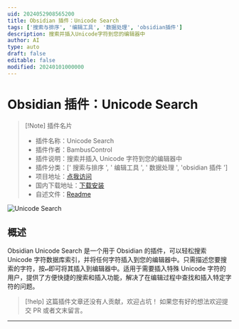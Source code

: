 ```yaml
---
uid: 2024052908565200
title: Obsidian 插件：Unicode Search
tags: ['搜索与排序', '编辑工具', '数据处理', 'obsidian插件']
description: 搜索并插入Unicode字符到您的编辑器中
author: AI
type: auto
draft: false
editable: false
modified: 20240101000000
---
```


# Obsidian 插件：Unicode Search

> [!Note] 插件名片
> - 插件名称：Unicode Search
> - 插件作者：BambusControl
> - 插件说明：搜索并插入 Unicode 字符到您的编辑器中
> - 插件分类：[' 搜索与排序 ', ' 编辑工具 ', ' 数据处理 ', 'obsidian 插件 ']
> - 项目地址：[点我访问](https://github.com/BambusControl/obsidian-unicode-search)
> - 国内下载地址：[下载安装](https://pkmer.cn/products/plugin/pluginMarket/?unicode-search)
> - 自述文件：[Readme](https://ghproxy.net/https://raw.githubusercontent.com/BambusControl/obsidian-unicode-search/main/README.md)

![Unicode Search](https://cdn.pkmer.cn/covers/unicode-search.png!pkmer)

## 概述

Obsidian Unicode Search 是一个用于 Obsidian 的插件，可以轻松搜索 Unicode 字符数据库索引，并将任何字符插入到您的编辑器中。只需描述您要搜索的字符，按<kbd>↵</kbd>即可将其插入到编辑器中。适用于需要插入特殊 Unicode 字符的用户，提供了方便快捷的搜索和插入功能，解决了在编辑过程中查找和插入特定字符的问题。

> [!help]
> 这篇插件文章还没有人贡献，欢迎占坑！
> 如果您有好的想法欢迎提交 PR 或者文末留言。

---



